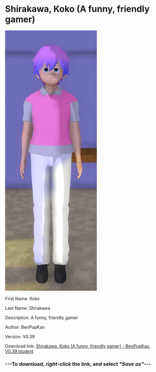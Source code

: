 # Shirakawa, Koko (A funny, friendly gamer)

<img src = "https://raw.githubusercontent.com/Arbiter1223/Daigaku-Gurashi-Custom-Students/master/Students/Files/Shirakawa%2C%20Koko%20(A%20funny%2C%20friendly%20gamer).png">

First Name: Koko

Last Name: Shirakawa

Description: A funny, friendly gamer

Author: BenPupKao

Version: V0.39

Download link: <a href="https://raw.githubusercontent.com/Arbiter1223/Daigaku-Gurashi-Custom-Students/master/Students/Files/Shirakawa%2C%20Koko%20(A%20funny%2C%20friendly%20gamer)%20-%20BenPupKao%2C%20V0.39.student">Shirakawa, Koko (A funny, friendly gamer) - BenPupKao, V0.39.student</a>

### ---**To download, _right-click_ the link, and select _"Save as"_**---
